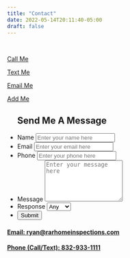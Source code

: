 ```yaml
---
title: "Contact"
date: 2022-05-14T20:11:40-05:00
draft: false
---
```

<br>
<div>
  <div class="flex-contact">
    <div class="icon-contact icon-call">
      <a href="tel:+1 (832)933-1111">
        <i class="fa-solid fa-phone fa-4x"></i>
        <p>Call Me</p>
      </a>
    </div>
    <div class="icon-contact icon-sms">
      <a href="sms:+1 (832)933-1111">
        <i class="fa-solid fa-comment-sms fa-4x"></i>
        <p>Text Me</p>
      </a>
    </div>
    <div class="icon-contact icon-email">
      <a href="mailto:ryan@rarhomeinspections.com">
        <i class="fa-solid fa-at fa-4x"></i>
        <p>Email Me</p>
      </a>
    </div>
    <div class="icon-contact icon-addme">
      <a href="/rarhomeinspections.vcf">
        <i class="fa-solid fa-address-card fa-4x"></i>
        <p>Add Me</p>
      </a>
    </div>
  </div>
</div>
<div class="container">
    <form action="https://formsubmit.co/ryan@rarhomeinspections.com" method="POST">
      <input type="hidden" name="_subject" value="Message from contact page.">
      <input type="hidden" name="_captcha" value="false">
      <input type="hidden" name="_template" value="box">
      <ul class="flex-outer">
        <h2 class="contact_text">Send Me A Message</h2>
        <li>
          <label for="name">Name</label>
          <input type="text" id="name" name="Name" placeholder="Enter your name here" required>
        </li>
        <li>
          <label for="email">Email</label>
          <input type="email" id="email" name="Email" placeholder="Enter your email here" required>
        </li>
        <li>
          <label for="phone">Phone</label>
          <input type="tel" id="phone" name="Phone" placeholder="Enter your phone here" required>
        </li>
        <li>
          <label for="message">Message</label>
          <textarea rows="6" id="message" name="Message" placeholder="Enter your message here" required></textarea>
        </li>
        <li>
          <label for="response">Response</label>
          <select name="response" style="cursor:pointer;" id="response" required>
          <option value="any">Any</option>
          <option value="call">Call</option>
          <option value="text">Text</option>
          <option value="email">Email</option>
          <option value="none">None</option>
        </li>
  </select>
        <li>
          <button style="cursor:pointer;" type="submit">Submit</button>
        </li>
      </ul>
    </form>
</div> 
<div>
  <a href="mailto:ryan@rarhomeinspections.com">
    <h4 class="contact_text">Email: ryan@rarhomeinspections.com</h4>
  </a>
  <a href="tel:+1 (832)933-1111">
    <h4 class="contact_text">Phone (Call/Text): 832-933-1111</h4>
  </a>
</div>